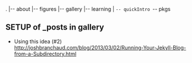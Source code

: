 .
|-- about
|-- figures
|-- gallery
|-- learning
|   `-- quickIntro
`-- pkgs

## SETUP of _posts in gallery
- Using this idea (#2) <http://joshbranchaud.com/blog/2013/03/02/Running-Your-Jekyll-Blog-from-a-Subdirectory.html>
